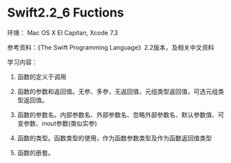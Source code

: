 # Swift2.2_6 Fuctions

环境： Mac OS X EI Capitan, Xcode 7.3

参考资料：《The Swift Programming Language》2.2版本，及相关中文资料

学习内容：

1. 函数的定义于调用

2. 函数的参数和返回值。无参、多参，无返回值，元组类型返回值，可选元组类型返回值。

3. 函数的参数名。内部参数名、外部参数名、忽略外部参数名、默认参数值、可变参数、inout参数(类似实参)

4. 函数的类型。函数类型的使用，作为函数参数类型及作为函数返回值类型

5. 函数的嵌套。
